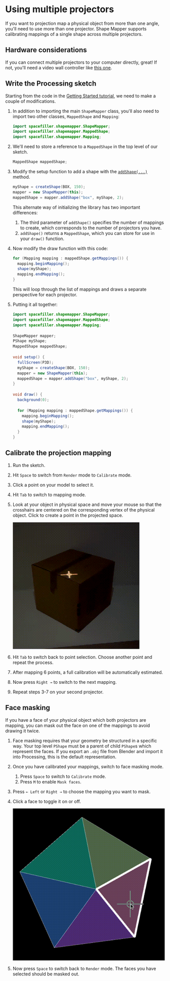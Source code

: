 # Using multiple projectors

If you want to projection map a physical object from more than one angle, you'll need to use more than one projector. Shape Mapper supports calibrating mappings of a single shape across multiple projectors.

## Hardware considerations

If you can connect multiple projectors to your computer directly, great! If not, you'll need a video wall controller like [this one](https://www.amazon.com/gp/product/B0949RH44N/ref=ppx_yo_dt_b_search_asin_title?ie=UTF8&psc=1).

## Write the Processing sketch

Starting from the code in the [Getting Started tutorial](tutorial-getting-started.md), we need to make a couple of modifications.

1.  In addition to importing the main `ShapeMapper` class, you'll also need to import two other classes, `MappedShape` and `Mapping`:

    ``` java
    import spacefiller.shapemapper.ShapeMapper;
    import spacefiller.shapemapper.MappedShape;
    import spacefiller.shapemapper.Mapping;
    ```

2.  We'll need to store a reference to a `MappedShape` in the top level of our sketch.

    ``` java
    MappedShape mappedShape;
    ```

3.  Modify the setup function to add a shape with the [`addShape(...)`](/javadoc/spacefiller/shapemapper/ShapeMapper.html#addShape(java.lang.String,processing.core.PShape,int)) method.

    ``` java
    myShape = createShape(BOX, 150);
    mapper = new ShapeMapper(this);
    mappedShape = mapper.addShape("box", myShape, 2);
    ```

    This alternate way of initializing the library has two important differences:

    1.  The third parameter of `addShape()` specifies the number of mappings to create, which corresponds to the number of projectors you have.
    2.  `addShape()` returns a `MappedShape`, which you can store for use in your `draw()` function.

4.  Now modify the draw function with this code:

    ``` java
    for (Mapping mapping : mappedShape.getMappings()) {
      mapping.beginMapping();
      shape(myShape);
      mapping.endMapping();
    }
    ```

    This will loop through the list of mappings and draws a separate perspective for each projector.

5.  Putting it all together:

    ``` java
    import spacefiller.shapemapper.ShapeMapper;
    import spacefiller.shapemapper.MappedShape;
    import spacefiller.shapemapper.Mapping;

    ShapeMapper mapper;
    PShape myShape;
    MappedShape mappedShape;

    void setup() {
      fullScreen(P3D);
      myShape = createShape(BOX, 150);
      mapper = new ShapeMapper(this);
      mappedShape = mapper.addShape("box", myShape, 2);
    }

    void draw() {
      background(0);  

      for (Mapping mapping : mappedShape.getMappings()) {
        mapping.beginMapping();
        shape(myShape);
        mapping.endMapping();
      }
    }
    ```

## Calibrate the projection mapping

1.  Run the sketch.
2.  Hit `Space` to switch from `Render` mode to `Calibrate` mode.
3.  Click a point on your model to select it.
4.  Hit `Tab` to switch to mapping mode.
5.  Look at your object in physical space and move your mouse so that the crosshairs are centered on the corresponding vertex of the physical object. Click to create a point in the projected space.

    ![Calibrating the first point of the mapping](images/getting-started-5.gif)

6.  Hit `Tab` to switch back to point selection. Choose another point and repeat the process.
7.  After mapping 6 points, a full calibration will be automatically estimated.
8.  Now press `Right →` to switch to the next mapping.
9.  Repeat steps 3-7 on your second projector.

## Face masking

If you have a face of your physical object which both projectors are mapping, you can mask out the face on one of the mappings to avoid drawing it twice.

1.  Face masking requires that your geometry be structured in a specific way. Your top level `PShape` must be a parent of child `PShape`s which represent the faces. If you export an `.obj` file from Blender and import it into Processing, this is the default representation.
2.  Once you have calibrated your mappings, switch to face masking mode.
    1.  Press `Space` to switch to `Calibrate` mode.
    2.  Press `M` to enable `Mask faces`.
3.  Press `← Left` or `Right →` to choose the mapping you want to mask.
4.  Click a face to toggle it on or off.

    ![Toggling a face](images/mask-faces.gif)

5.  Now press `Space` to switch back to `Render` mode. The faces you have selected should be masked out.
